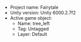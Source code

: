 <!-- UNITY CODE ASSIST INSTRUCTIONS START -->
- Project name: Fairytale
- Unity version: Unity 6000.2.7f2
- Active game object:
  - Name: tree_left
  - Tag: Untagged
  - Layer: Default
<!-- UNITY CODE ASSIST INSTRUCTIONS END -->